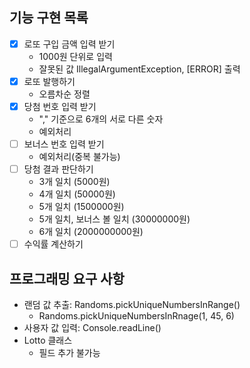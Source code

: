 ## 기능 구현 목록
- [x] 로또 구입 금액 입력 받기
  - 1000원 단위로 입력
  - 잘못된 값 IllegalArgumentException, [ERROR] 출력
- [x] 로또 발행하기
  - 오름차순 정렬
- [x] 당첨 번호 입력 받기
  - "," 기준으로 6개의 서로 다른 숫자
  - 예외처리
- [ ] 보너스 번호 입력 받기
  - 예외처리(중복 불가능)
- [ ] 당첨 결과 판단하기
  - 3개 일치 (5000원)
  - 4개 일치 (50000원)
  - 5개 일치 (1500000원)
  - 5개 일치, 보너스 볼 일치 (30000000원)
  - 6개 일치 (2000000000원)
- [ ] 수익률 계산하기

## 프로그래밍 요구 사항
* 랜덤 값 추출: Randoms.pickUniqueNumbersInRange()
  * Randoms.pickUniqueNumbersInRnage(1, 45, 6)
* 사용자 값 입력: Console.readLine()
* Lotto 클래스
  * 필드 추가 불가능
